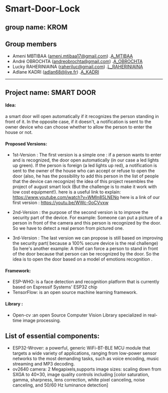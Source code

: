 # Smart-Door-Lock 

## group name: KROM

## Group members
* Ameni MBTIBAA  (ameni.mtibaa17@gmail.com)  .[A_MTIBAA](https://github.com/amenimtibaa "A_MTIBAA")
* André OBROCHTA  (andreobrochta@gmail.com) .[A_OBROCHTA](https://github.com/aobrochta "A_OBROCHTA")
* Lucky RAHERINIAINA  (raheriluc@gmail.com) .[L_RAHERINIAINA](https://github.com/raheriluc "L_RAHERINIAINA")
* Adlane KADRI  (adlan68@live.fr) .[A_KADRI](https://github.com/adlaneKadri "A_KADRI")

-----------------------------------------------------------------------------------------------------------------------------------

## Project name: SMART DOOR 

#### Idea: 
a smart door will open automatically if it recognizes the person standing in front of it.
In the opposite case, if it doesn't, a notification is sent to the owner device who can choose whether to allow the person to enter the house or not.

#### Proposed Versions: 
* 1st-Version :
The first version is a simple one :
if a person wants to enter and is recognized, the door open automatically (in our case a led lights up green).
If the person is foreign (a led lights up red), a notification is sent to the owner of the house who can accept or refuse to open the door (also, he has the possibility to add this person in the list of people that the device can recognize)
the idea of this project resembles the project of august smart lock (But the challenge is to make it work with low cost equipment!). 
here is a useful link to explain:  https://www.youtube.com/watch?v=WMln85LNENo
here is a link of our first version : https://youtu.be/WWc-0oCVvxw

* 2nd-Version : 
the purpose of the second version is to improve the security part of the device.
For example:
Someone can put a picture of a person in front of the camera and this person is recognized by the door.
So we have to detect a real person from pictured one.

* 3rd-Version :
The last version we can propose is still based on improving the security part( because a 100% secure device is the real challenge)
So here's another example:
A thief can force a person to stand in front of the door because that person can be recognized by the door. 
So the idea is to open the door based on a model of emotions recognition .


#### Framework:
* ESP-WHO: is a face detection and recognition platform that is currently based on Espressif Systems' ESP32 chip
* TensorFlow: is an open source machine learning framework.

#### Library : 
* Open-cv :an open Source Computer Vision Library specialized in real-time image processing.


## List of essential components:

* ESP32-Wrover: 
     a powerful, generic WiFi-BT-BLE MCU module that targets a wide
     variety of applications, ranging from low-power sensor networks to the most demanding tasks, 
     such as voice encoding, music streaming and MP3 decoding.
* ov2640 camera:
	2 Megapixels,supports image sizes: scaling down from SXGA to 40×30, image quality controls including [color saturation, gamma, sharpness, lens correction, white pixel canceling, noise canceling, and 50/60 Hz luminance detection]

